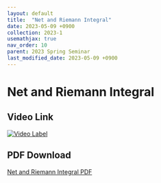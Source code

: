 ```yaml
---
layout: default
title:  "Net and Riemann Integral"
date: 2023-05-09 +0900
collection: 2023-1
usemathjax: true
nav_order: 10
parent: 2023 Spring Seminar
last_modified_date: 2023-05-09 +0900
---
```

# Net and Riemann Integral
<!-- ## <center> Abstract </center>
Francis Guthrie claimed in 1852 the four color problem. We
proof two essential lemmas and then solve six color problem. We expand
the proof of six color problem into five, four color problem. Kempe
published this proof in 1879. However the flaw was discovered in 1890
by Heawood. Although flawed, Kempe’s idea was used as one of a basic
tool. -->
## Video Link

[![Video Label](https://img.youtube.com/vi/JWABCPqfuCg/hqdefault.jpg)](https://youtu.be/JWABCPqfuCg)

## PDF Download

<a target='_blank' href='../2023-1_download/net_riemann.pdf'>Net and Riemann Integral PDF</a>